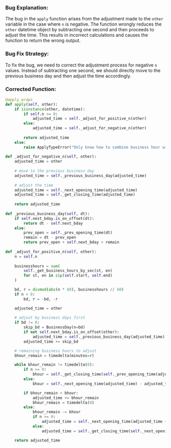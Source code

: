 ### Bug Explanation:
The bug in the `apply` function arises from the adjustment made to the `other` variable in the case where `n` is negative. The function wrongly reduces the `other` datetime object by subtracting one second and then proceeds to adjust the time. This results in incorrect calculations and causes the function to return the wrong output.

### Bug Fix Strategy:
To fix the bug, we need to correct the adjustment process for negative `n` values. Instead of subtracting one second, we should directly move to the previous business day and then adjust the time accordingly.

### Corrected Function:

```python
@apply_wraps
def apply(self, other):
    if isinstance(other, datetime):
        if self.n >= 0:
            adjusted_time = self._adjust_for_positive_n(other)
        else:
            adjusted_time = self._adjust_for_negative_n(other)
        
        return adjusted_time
    else:
        raise ApplyTypeError("Only know how to combine business hour with datetime")
        
def _adjust_for_negative_n(self, other):
    adjusted_time = other
    
    # move to the previous business day
    adjusted_time = self._previous_business_day(adjusted_time)
    
    # adjust the time
    adjusted_time = self._next_opening_time(adjusted_time)
    adjusted_time = self._get_closing_time(adjusted_time)
    
    return adjusted_time
    
def _previous_business_day(self, dt):
    if self.next_bday.is_on_offset(dt):
        return dt - self.next_bday
    else:
        prev_open = self._prev_opening_time(dt)
        remain = dt - prev_open
        return prev_open + self.next_bday + remain
    
def _adjust_for_positive_n(self, other):
    n = self.n
    
    businesshours = sum(
        self._get_business_hours_by_sec(st, en)
        for st, en in zip(self.start, self.end)
    )

    bd, r = divmod(abs(n * 60), businesshours // 60)
    if n < 0:
        bd, r = -bd, -r

    adjusted_time = other
    
    # adjust by business days first
    if bd != 0:
        skip_bd = BusinessDay(n=bd)
        if not self.next_bday.is_on_offset(other):
            adjusted_time = self._previous_business_day(adjusted_time)
        adjusted_time += skip_bd

    # remaining business hours to adjust
    bhour_remain = timedelta(minutes=r)

    while bhour_remain != timedelta(0):
        if n >= 0:
            bhour = self._get_closing_time(self._prev_opening_time(adjusted_time)) - adjusted_time
        else:
            bhour = self._next_opening_time(adjusted_time) - adjusted_time

        if bhour_remain < bhour:
            adjusted_time += bhour_remain
            bhour_remain = timedelta(0)
        else:
            bhour_remain -= bhour
            if n >= 0:
                adjusted_time = self._next_opening_time(adjusted_time + bhour)
            else:
                adjusted_time = self._get_closing_time(self._next_opening_time(adjusted_time + bhour))

    return adjusted_time
```